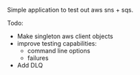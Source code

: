 Simple application to test out aws sns + sqs.

Todo:
- Make singleton aws client objects
- improve testing capabilities:
    - command line options
    - failures
- Add DLQ